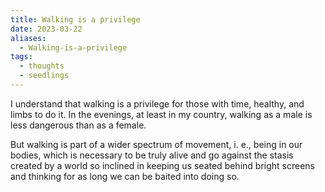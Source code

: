 ```yaml
---
title: Walking is a privilege
date: 2023-03-22
aliases:
  - Walking-is-a-privilege
tags:
  - thoughts
  - seedlings
---
```

I understand that walking is a privilege for those with time, healthy, and limbs to do it. In the evenings, at least in my country, walking as a male is less dangerous than as a female.

But walking is part of a wider spectrum of movement, i. e., being in our bodies, which is necessary to be truly alive and go against the stasis created by a world so inclined in keeping us seated behind bright screens and thinking for as long we can be baited into doing so.
